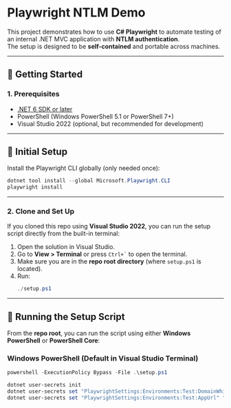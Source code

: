 # Playwright NTLM Demo

This project demonstrates how to use **C# Playwright** to automate testing of an internal .NET MVC application with **NTLM authentication**.  
The setup is designed to be **self-contained** and portable across machines.

---

## 🚀 Getting Started

### 1. Prerequisites
- [.NET 6 SDK or later](https://dotnet.microsoft.com/en-us/download)
- PowerShell (Windows PowerShell 5.1 or PowerShell 7+)
- Visual Studio 2022 (optional, but recommended for development)

---

## 🔧 Initial Setup

Install the Playwright CLI globally (only needed once):

```powershell
dotnet tool install --global Microsoft.Playwright.CLI
playwright install
```

---

### 2. Clone and Set Up

If you cloned this repo using **Visual Studio 2022**, you can run the setup script directly from the built-in terminal:

1. Open the solution in Visual Studio.  
2. Go to **View > Terminal** or press `` Ctrl+` `` to open the terminal.  
3. Make sure you are in the **repo root directory** (where `setup.ps1` is located).  
4. Run:
   ```powershell
   ./setup.ps1
   ```

---

## 🚀 Running the Setup Script

From the **repo root**, you can run the script using either **Windows PowerShell** or **PowerShell Core**:

### Windows PowerShell (Default in Visual Studio Terminal)
```powershell
powershell -ExecutionPolicy Bypass -File .\setup.ps1
```

```powershell
dotnet user-secrets init
dotnet user-secrets set "PlaywrightSettings:Environments:Test:DomainWhitelist" "*.my-private-test-domain.com"
dotnet user-secrets set "PlaywrightSettings:Environments:Test:AppUrl" "https://my-private-test-domain.com/"
```
